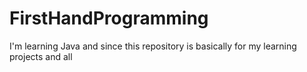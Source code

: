 # FirstHandProgramming
I'm learning Java and since this repository is basically for my learning projects and all
